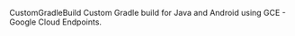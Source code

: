 


CustomGradleBuild 
Custom Gradle build for Java and Android using GCE - Google Cloud Endpoints. 

